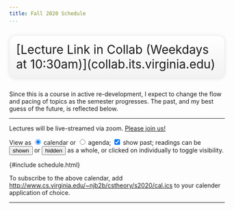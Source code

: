 ```yaml
---
title: Fall 2020 Schedule
...
```


<div style="display:table; font-size:200%; margin: 1em auto; padding:1ex; box-shadow: 0 1px 10px rgba(0,0,0,.1); border: thin solid #eee; border-radius:1ex; background-image: linear-gradient(to bottom, #ffffff, #f2f2f2);">[Lecture Link in Collab (Weekdays at 10:30am)](collab.its.virginia.edu)</div>

Since this is a course in active re-development, I expect to change the flow and pacing of topics as the semester progresses.
The past, and my best guess of the future, is reflected below.

<hr/>

<style id="schedule-css">

#schedule.calendar {
    display: grid;
    width: 100%; 
    background: rgba(0,0,0,0.125); 
    border: 0.5ex solid rgba(0,0,0,0);
    border-radius: 1.5ex; 
}
.calendar .day.Sun { grid-column: 1}
.calendar .day.Mon { grid-column: 2}
.calendar .day.Tue { grid-column: 3}
.calendar .day.Wed { grid-column: 4}
.calendar .day.Thu { grid-column: 5}
.calendar .day.Fri { grid-column: 6}
.calendar .day.Sat { grid-column: 7}

.calendar .day { 
    background: white;
    border-radius: 1ex;
    padding: .25ex .5ex;
    margin: .25ex;
    box-sizing:border-box; 
    overflow: hidden;
}


#schedule td, #schedule th { padding: 0ex; }

.calendar span.date { 
    font-size: 70.7%;
    padding-left: 0.5ex;
    float:right;
    margin-top:-0.5ex;
}
.calendar div {
    padding: 0 0.5ex 0 0.5ex;
    margin: 0 -0.5ex 0 -0.5ex;
}
.calendar div.day div:first-child {
    padding-top: 0.5ex;
    margin-top: -0.5ex;
}
.calendar div.day div:last-child {
    padding-bottom: 0.5ex;
    margin-bottom: -0.5ex;
}


.agenda { display: block; }

.agenda .day.newweek {
    border-top: thick solid grey;
}
.agenda .day:not(.empty) {
    display: block; border-top: thin solid grey; width: 100%;
    padding: 0;
}
.agenda span.date.w0:before { content: "Sun "; }
.agenda span.date.w1:before { content: "Mon "; }
.agenda span.date.w2:before { content: "Tue "; }
.agenda span.date.w3:before { content: "Wed "; }
.agenda span.date.w4:before { content: "Thu "; }
.agenda span.date.w5:before { content: "Fri "; }
.agenda span.date.w6:before { content: "Sat "; }
.agenda span.date {
    font-size: 70.7%; width:7em;
    vertical-align: middle; 
    display: table-cell;
    padding: 0 0.5ex;
}
.agenda div.events { display: table-cell; vertical-align: middle; }

.assignment:before { content: "due: "; font-size: 70.7%; }
small { opacity: 0.5; }
.special, .exam { background: rgba(255,127,0,0.25); opacity: 0.75; }
span.date { font-family:monospace; }
details { padding-left: 1em; }
summary { margin-left: -1em; }

.day.past { opacity: 0.707; }
.day.today { box-shadow: 0 0 0.5ex 0.5ex grey; }
.agenda .day.today .wrapper { margin: 0.5ex 0;}

.calendar div.day.empty { background: rgba(0,0,0,0); padding: 0em; margin: 0em; border: none; border-radius: 0; min-height: 1.5em; }

</style>

Lectures will be live-streamed via zoom. [Please join us!](https://virginia.zoom.us/j/95450131346)

<p>View as 
<label><input type="radio" name="viewmode" onchange="viewmode(this)" checked value="calendar" id="viewmode=calendar"> calendar</label>
or
<label><input type="radio" name="viewmode" onchange="viewmode(this)" value="agenda" id="viewmode=agenda"> agenda</label>;
<label><input type="checkbox" name="showpast" onclick="showPast(this)" checked id="showpast"> show past</label>;
readings can be <input type="button" value="shown" onclick="document.querySelectorAll('details').forEach(x => x.setAttribute('open','open'))"></input> or <input type="button" value="hidden" onclick="document.querySelectorAll('details').forEach(x => x.removeAttribute('open'))"></input> as a whole, or clicked on individually to toggle visibility.
</p>



{#include schedule.html}


<script src="schedule.js"></script>

To subscribe to the above calendar, add <http://www.cs.virginia.edu/~njb2b/cstheory/s2020/cal.ics> to your calender application of choice.

<hr/>



        
